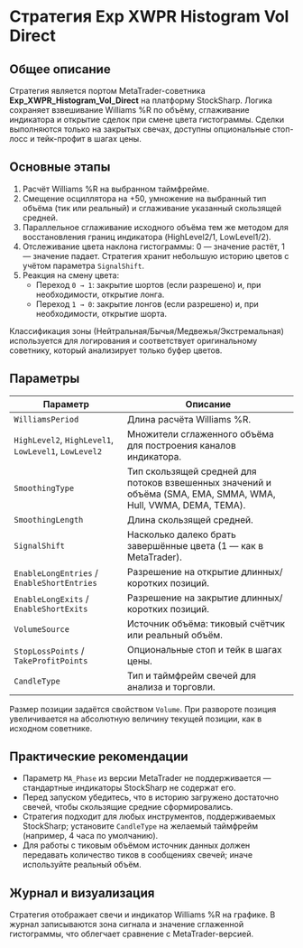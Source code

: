 # Стратегия Exp XWPR Histogram Vol Direct

## Общее описание

Стратегия является портом MetaTrader-советника **Exp_XWPR_Histogram_Vol_Direct** на платформу StockSharp. Логика сохраняет
взвешивание Williams %R по объёму, сглаживание индикатора и открытие сделок при смене цвета гистограммы. Сделки выполняются
только на закрытых свечах, доступны опциональные стоп-лосс и тейк-профит в шагах цены.

## Основные этапы

1. Расчёт Williams %R на выбранном таймфрейме.
2. Смещение осциллятора на +50, умножение на выбранный тип объёма (тик или реальный) и сглаживание указанный скользящей средней.
3. Параллельное сглаживание исходного объёма тем же методом для восстановления границ индикатора (HighLevel2/1, LowLevel1/2).
4. Отслеживание цвета наклона гистограммы: 0 — значение растёт, 1 — значение падает. Стратегия хранит небольшую историю цветов
   с учётом параметра `SignalShift`.
5. Реакция на смену цвета:
   - Переход `0 → 1`: закрытие шортов (если разрешено) и, при необходимости, открытие лонга.
   - Переход `1 → 0`: закрытие лонгов (если разрешено) и, при необходимости, открытие шорта.

Классификация зоны (Нейтральная/Бычья/Медвежья/Экстремальная) используется для логирования и соответствует оригинальному советнику,
который анализирует только буфер цветов.

## Параметры

| Параметр | Описание |
| --- | --- |
| `WilliamsPeriod` | Длина расчёта Williams %R. |
| `HighLevel2`, `HighLevel1`, `LowLevel1`, `LowLevel2` | Множители сглаженного объёма для построения каналов индикатора. |
| `SmoothingType` | Тип скользящей средней для потоков взвешенных значений и объёма (SMA, EMA, SMMA, WMA, Hull, VWMA, DEMA, TEMA). |
| `SmoothingLength` | Длина скользящей средней. |
| `SignalShift` | Насколько далеко брать завершённые цвета (1 — как в MetaTrader). |
| `EnableLongEntries` / `EnableShortEntries` | Разрешение на открытие длинных/коротких позиций. |
| `EnableLongExits` / `EnableShortExits` | Разрешение на закрытие длинных/коротких позиций. |
| `VolumeSource` | Источник объёма: тиковый счётчик или реальный объём. |
| `StopLossPoints` / `TakeProfitPoints` | Опциональные стоп и тейк в шагах цены. |
| `CandleType` | Тип и таймфрейм свечей для анализа и торговли. |

Размер позиции задаётся свойством `Volume`. При развороте позиция увеличивается на абсолютную величину текущей позиции, как в
исходном советнике.

## Практические рекомендации

- Параметр `MA_Phase` из версии MetaTrader не поддерживается — стандартные индикаторы StockSharp не содержат его.
- Перед запуском убедитесь, что в историю загружено достаточно свечей, чтобы скользящие средние сформировались.
- Стратегия подходит для любых инструментов, поддерживаемых StockSharp; установите `CandleType` на желаемый таймфрейм (например,
  4 часа по умолчанию).
- Для работы с тиковым объёмом источник данных должен передавать количество тиков в сообщениях свечей; иначе используйте реальный
  объём.

## Журнал и визуализация

Стратегия отображает свечи и индикатор Williams %R на графике. В журнал записываются зона сигнала и значение сглаженной
гистограммы, что облегчает сравнение с MetaTrader-версией.

